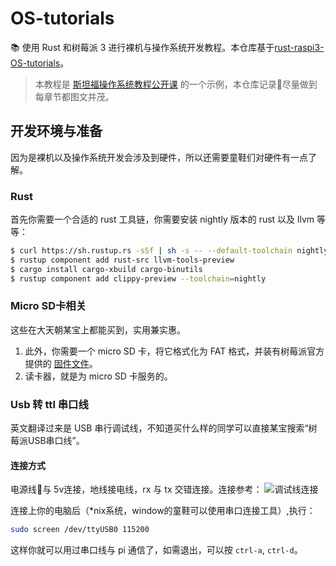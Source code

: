 # OS-tutorials

📚 使用 Rust 和树莓派 3 进行裸机与操作系统开发教程。本仓库基于[rust-raspi3-OS-tutorials](https://github.com/rust-embedded/rust-raspi3-OS-tutorials)。

>本教程是 [斯坦福操作系统教程公开课](https://cs140e.sergio.bz/) 的一个示例，本仓库记录📝尽量做到每章节都图文并茂。

## 开发环境与准备

因为是裸机以及操作系统开发会涉及到硬件，所以还需要童鞋们对硬件有一点了解。

### Rust
首先你需要一个合适的 rust 工具链，你需要安装 nightly 版本的 rust 以及 llvm 等等：

```bash
$ curl https://sh.rustup.rs -sSf | sh -s -- --default-toolchain nightly
$ rustup component add rust-src llvm-tools-preview
$ cargo install cargo-xbuild cargo-binutils
$ rustup component add clippy-preview --toolchain=nightly
```

### Micro SD卡相关

这些在大天朝某宝上都能买到，实用兼实惠。

1. 此外，你需要一个 micro SD 卡，将它格式化为 FAT 格式，并装有树莓派官方提供的 [固件文件](https://github.com/raspberrypi/firmware/tree/master/boot)。
2. 读卡器，就是为 micro SD 卡服务的。

### Usb 转 ttl 串口线

英文翻译过来是 USB 串行调试线，不知道买什么样的同学可以直接某宝搜索“树莓派USB串口线”。

#### 连接方式

电源线🔌与 5v连接，地线接电线，rx 与 tx 交错连接。连接参考：
![调试线连接](./img/)

连接上你的电脑后（*nix系统，window的童鞋可以使用串口连接工具）,执行：

```bash
sudo screen /dev/ttyUSB0 115200
```

这样你就可以用过串口线与 pi 通信了，如需退出，可以按 `ctrl-a`, `ctrl-d`。